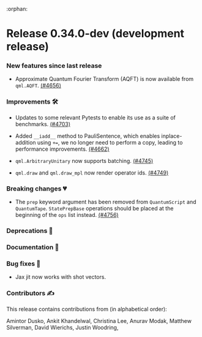 :orphan:

# Release 0.34.0-dev (development release)

<h3>New features since last release</h3>

* Approximate Quantum Fourier Transform (AQFT) is now available from `qml.AQFT`.
  [(#4656)](https://github.com/PennyLaneAI/pennylane/pull/4656)

<h3>Improvements 🛠</h3>

* Updates to some relevant Pytests to enable its use as a suite of benchmarks.
  [(#4703)](https://github.com/PennyLaneAI/pennylane/pull/4703)

* Added `__iadd__` method to PauliSentence, which enables inplace-addition using `+=`, we no longer need to perform a copy, leading to performance improvements.
[(#4662)](https://github.com/PennyLaneAI/pennylane/pull/4662) 

* `qml.ArbitraryUnitary` now supports batching.
  [(#4745)](https://github.com/PennyLaneAI/pennylane/pull/4745)

* `qml.draw` and `qml.draw_mpl` now render operator ids.
  [(#4749)](https://github.com/PennyLaneAI/pennylane/pull/4749)

<h3>Breaking changes 💔</h3>

* The `prep` keyword argument has been removed from `QuantumScript` and `QuantumTape`.
  ``StatePrepBase`` operations should be placed at the beginning of the `ops` list instead.
  [(#4756)](https://github.com/PennyLaneAI/pennylane/pull/4756)

<h3>Deprecations 👋</h3>

<h3>Documentation 📝</h3>

<h3>Bug fixes 🐛</h3>

* Jax jit now works with shot vectors.

<h3>Contributors ✍️</h3>

This release contains contributions from (in alphabetical order):

Amintor Dusko,
Ankit Khandelwal,
Christina Lee,
Anurav Modak,
Matthew Silverman,
David Wierichs,
Justin Woodring,
